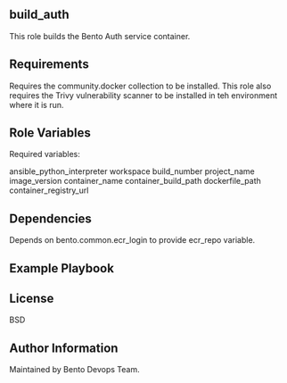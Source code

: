 build_auth
------------

This role builds the Bento Auth service container.

Requirements
------------

Requires the community.docker collection to be installed. This role also requires the Trivy vulnerability scanner to be installed in teh environment where it is run.

Role Variables
--------------

Required variables:

ansible_python_interpreter
workspace
build_number
project_name
image_version
container_name
container_build_path
dockerfile_path
container_registry_url

Dependencies
------------

Depends on bento.common.ecr_login to provide ecr_repo variable.

Example Playbook
----------------



License
-------

BSD

Author Information
------------------

Maintained by Bento Devops Team.